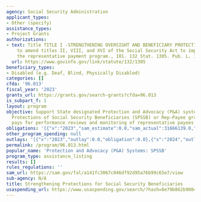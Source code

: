 ```yaml
---
agency: Social Security Administration
applicant_types:
- Other (specify)
assistance_types:
- Project Grants
authorizations:
- text: Title TITLE I -STRENGTHENING OVERSIGHT AND BENEFICIARY PROTECTION., An act
    to amend titles II, VIII, and XVI of the Social Security Act to improve and strengthen
    the representative payment program., 101. 132 Stat. 1305. Pub. L. 115, 115-165.
  url: https://www.govinfo.gov/link/statute/132/1305
beneficiary_types:
- Disabled (e.g. Deaf, Blind, Physically Disabled)
categories: []
cfda: '96.013'
fiscal_year: '2023'
grants_url: https://grants.gov/search-grants?cfda=96.013
is_subpart_f: 1
layout: program
objective: Support State designated Protection and Advocacy (P&A) systems. The Strengthening
  Protections of Social Security Beneficiaries (SPSSB) or Rep-Payee grant program
  pays for performance reviews and monitoring of representative payees.
obligations: '[{"x":"2023","sam_estimate":0.0,"sam_actual":31666139.0,"usa_spending_actual":0.0},{"x":"2024","sam_estimate":0.0,"sam_actual":32679456.0,"usa_spending_actual":0.0},{"x":"2025","sam_estimate":0.0,"sam_actual":34640223.0,"usa_spending_actual":0.0}]'
other_program_spending: null
outlays: '[{"x":"2023","outlay":0.0,"obligation":0.0},{"x":"2024","outlay":0.0,"obligation":0.0},{"x":"2025","outlay":0.0,"obligation":0.0}]'
permalink: /program/96.013.html
popular_name: 'Protection and Advocacy (P&A) Systems: SPSSB'
program_type: assistance_listing
results: []
rules_regulations: ''
sam_url: https://sam.gov/fal/a141fc3067c046df92d95a76b99c65e7/view
sub-agency: N/A
title: Strengthening Protections for Social Security Beneficiaries
usaspending_url: https://www.usaspending.gov/search/?hash=8e79b862b900410cd84daabc82a1cce4
---
```

